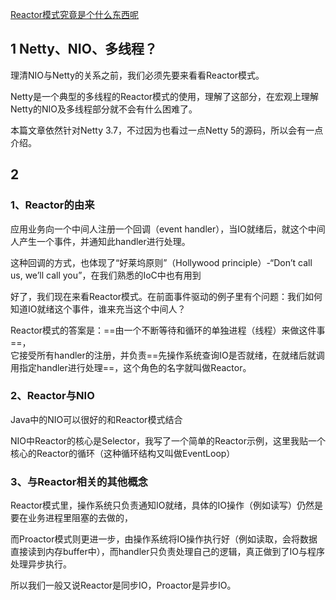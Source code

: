 [Reactor模式究竟是个什么东西呢](http://ifeve.com/netty-reactor-4/)

## 1 Netty、NIO、多线程？
理清NIO与Netty的关系之前，我们必须先要来看看Reactor模式。   

Netty是一个典型的多线程的Reactor模式的使用，理解了这部分，在宏观上理解Netty的NIO及多线程部分就不会有什么困难了。

本篇文章依然针对Netty 3.7，不过因为也看过一点Netty 5的源码，所以会有一点介绍。



## 2
### 1、Reactor的由来

应用业务向一个中间人注册一个回调（event handler），当IO就绪后，就这个中间人产生一个事件，并通知此handler进行处理。 

这种回调的方式，也体现了“好莱坞原则”（Hollywood principle）-“Don’t call us, we’ll call you”，在我们熟悉的IoC中也有用到

好了，我们现在来看Reactor模式。在前面事件驱动的例子里有个问题：我们如何知道IO就绪这个事件，谁来充当这个中间人？  

Reactor模式的答案是：==由一个不断等待和循环的单独进程（线程）来做这件事==，    
它接受所有handler的注册，并负责==先操作系统查询IO是否就绪，在就绪后就调用指定handler进行处理==，这个角色的名字就叫做Reactor。

### 2、Reactor与NIO
Java中的NIO可以很好的和Reactor模式结合  

NIO中Reactor的核心是Selector，我写了一个简单的Reactor示例，这里我贴一个核心的Reactor的循环（这种循环结构又叫做EventLoop） 

### 3、与Reactor相关的其他概念
Reactor模式里，操作系统只负责通知IO就绪，具体的IO操作（例如读写）仍然是要在业务进程里阻塞的去做的，    

而Proactor模式则更进一步，由操作系统将IO操作执行好（例如读取，会将数据直接读到内存buffer中），而handler只负责处理自己的逻辑，真正做到了IO与程序处理异步执行。  

所以我们一般又说Reactor是同步IO，Proactor是异步IO。

